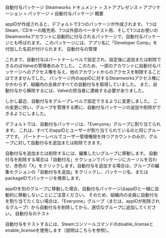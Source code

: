自動付与パッケージ
Steamworks ドキュメント > ストアプレゼンス > アプリケーション > パッケージ > 自動付与パッケージ
概要

appIDが作成されると、デフォルトで3つのパッケージが作成されます。 1つはSteam／CDキーの販売用、1つは外部のベータテスト用、そして1つはお使いのSteamworksアカウントに自動的に付与されるパッケージで、自動付与パッケージとも呼ばれます。 このパッケージには、アプリ名に「Developer Comp」を付加した名前が付けられます。
自動付与の管理

これまで、自動付与はパートナーレベルで設定され、設定後に追加または削除できるのはValveの管理者のみでした。 このため、一部のアカウントに自動付与パッケージへのアクセス権を与え、他のアカウントからのアクセスを制限することはできませんでした。 パッケージ内のappIDに対するSteamworksアクセス権にかかわらず、組織内の全員がすべての自動付与を取得していました。 また、自動付与から解除するには、Valveの担当者に連絡する必要がありました。

しかし最近、自動付与をグループレベルで設定できるように変更しました。 この変更に伴い、グループを管理する際に、自動付与パッケージの追加や削除ができるようにしました。

デフォルトでは、自動付与パッケージは、「Everyone」グループに割り当てられます。 これは、すべてのappIDとユーザーが割り当てられているのと同じグループです。 パートナーレベルでユーザー管理権限を持つアカウントのみが、グループに対して自動付与を追加または削除できます。

自動付与を追加または削除するには、編集したいグループに移動します。 自動付与を削除する場合は「自動付与」セクションでパッケージにカーソルを合わせ、赤色の「X」をクリックします。自動付与を追加する場合は、グループの編集セクションの「自動付与を追加」をクリックし、パッケージ名、またはpackageIDでパッケージを検索します。

appIDを別のグループに移動した場合、自動付与パッケージはappIDと一緒に自動的に移動しないことにご注意ください。 そのため、組織内の全員に自動付与を割り当てたくない場合は、「Everyone」グループ（または、appIDが削除されるグループ）から自動付与を削除してから、適切なグループに追加してください。
自動付与のテスト

自動付与をテストするには、Steamコンソールコマンドのdisable_licenseとenable_licenseを使用します（説明はこちらを参照）。
